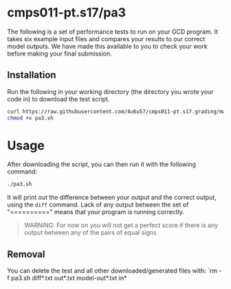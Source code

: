 # cmps011-pt.s17/pa3

The following is a set of performance tests to run on your GCD program. It takes
six example input files and compares your results to our correct model outputs.
We have made this available to you to check your work before making your final
submission.

## Installation

Run the following in your working directory (the directory you wrote your code
in) to download the test script.

```bash
curl https://raw.githubusercontent.com/4u6u57/cmps011-pt.s17.grading/master/pa3/pa3.sh > pa3.sh
chmod +x pa3.sh
```

# Usage

After downloading the script, you can then run it with the following command:

```bash
./pa3.sh
```

It will print out the difference between your output and the correct output,
using the `diff` command. Lack of any output between the set of "=========="
means that your program is running correctly.

> WARNING: For now on you will not get a perfect score if there is any output
between any of the pairs of equal signs

## Removal

You can delete the test and all other downloaded/generated files with:
`rm -f pa3.sh diff*.txt out*.txt model-out*.txt in*
